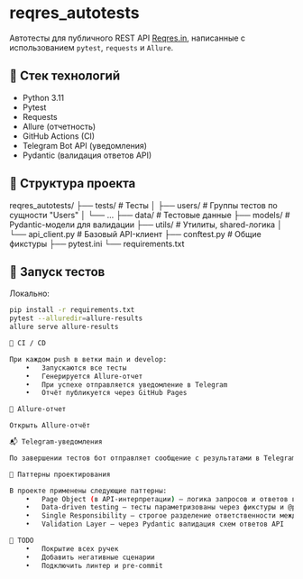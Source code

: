 # reqres_autotests

Автотесты для публичного REST API [Reqres.in](https://reqres.in), написанные с использованием `pytest`, `requests` и `Allure`.

## 🧪 Стек технологий

- Python 3.11  
- Pytest  
- Requests  
- Allure (отчетность)  
- GitHub Actions (CI)  
- Telegram Bot API (уведомления)  
- Pydantic (валидация ответов API)  

## 📁 Структура проекта
reqres_autotests/
├── tests/                # Тесты
│   ├── users/            # Группы тестов по сущности "Users"
│   └── ...
├── data/                 # Тестовые данные
├── models/               # Pydantic-модели для валидации
├── utils/                # Утилиты, shared-логика
│   └── api_client.py     # Базовый API-клиент
├── conftest.py           # Общие фикстуры
├── pytest.ini
└── requirements.txt

## 🚀 Запуск тестов

Локально:

```bash
pip install -r requirements.txt
pytest --alluredir=allure-results
allure serve allure-results

🧾 CI / CD

При каждом push в ветки main и develop:
	•	Запускаются все тесты
	•	Генерируется Allure-отчет
	•	При успехе отправляется уведомление в Telegram
	•	Отчёт публикуется через GitHub Pages

🔗 Allure-отчет

Открыть Allure-отчёт

📬 Telegram-уведомления

По завершении тестов бот отправляет сообщение с результатами в Telegram-чат.

🔧 Паттерны проектирования

В проекте применены следующие паттерны:
	•	Page Object (в API-интерпретации) — логика запросов и ответов вынесена в отдельные модули
	•	Data-driven testing — тесты параметризованы через фикстуры и @pytest.mark.parametrize
	•	Single Responsibility — строгое разделение ответственности между слоями: данные, логика, тесты
	•	Validation Layer — через Pydantic валидация схем ответов API

🧹 TODO
	•	Покрытие всех ручек
	•	Добавить негативные сценарии
	•	Подключить линтер и pre-commit
